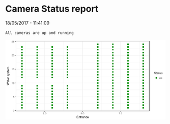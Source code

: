 Camera Status report
================
18/05/2017 - 11:41:09

    All cameras are up and running

![](camreport_files/figure-markdown_github/unnamed-chunk-2-1.png)
